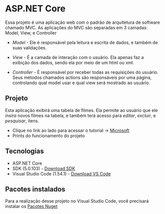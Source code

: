 # **ASP.NET Core**
Essa projeto é uma aplicação web com o padrão de arquitetura de software chamado MVC. 
As aplicações do MVC são separadas em 3 camadas: Model, View, e Controller  

* _Model_ - 
Ele é responsável pela leitura e escrita de dados, e também de suas validações.

* _View_ - 
 É a camada de interação com o usuário. Ela apenas faz a exibição dos dados, sendo ela por meio de um html ou xml.
 
* _Controller_ - 
 É responsável por receber todas as requisições do usuário. Seus métodos chamados actions são responsáveis por uma página, controlando qual model usar e qual view será mostrado ao usuário. 

## Projeto
Esta aplicação exibirá uma tabela de filmes. Ela permite ao usuário que ele _insira_ novos filmes na tabela, e também terá acesso para _editar_, _excluir_, e _pesquisar_, itens.

* Clique no link ao lado para acessar o tutorial -> [Microsoft](https://docs.microsoft.com/pt-br/aspnet/core/tutorials/first-mvc-app/start-mvc?view=aspnetcore-5.0&tabs=visual-studio)
* Prints do funcionamento do projeto

## Tecnologias
* ASP.NET Core
* SDK (5.0.103) - [Download SDK](https://dotnet.microsoft.com/download/dotnet/thank-you/sdk-5.0.103-windows-x64-installer)
* Visual Studio Code (1.54.1) - [Download VS Code](https://code.visualstudio.com/download)

## Pacotes instalados
Para a realização desse projeto no Visual Studio Code, você precisará instalar os [Pacotes Nuget](https://docs.microsoft.com/pt-br/aspnet/core/tutorials/first-mvc-app/adding-model?view=aspnetcore-5.0&tabs=visual-studio-code#add-nuget-packages)

